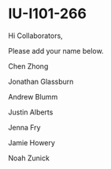 # IU-I101-266

Hi Collaborators,

Please add your name below. 

Chen Zhong















Jonathan Glassburn

Andrew Blumm


Justin Alberts


Jenna Fry


Jamie Howery



Noah Zunick


